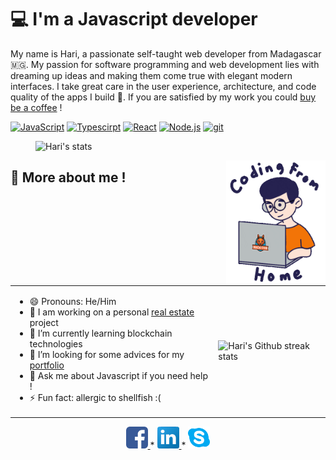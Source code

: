 <h1 class="title">💻 I'm a Javascript developer</h1>
<p class="introduction">My name is Hari, a passionate <span class="bold">self-taught</span> web developer from Madagascar 🇲🇬. My passion for software programming and web development lies with dreaming up ideas and making them come true with elegant modern interfaces. I take great care in the user experience, architecture, and code quality of the apps I build 🔨. If you are satisfied by my work you could <a href="https://www.buymeacoffee.com/harij" title="Buy me a coffee">buy be a coffee</a> !</p>
<p>
        <a href="https://developer.mozilla.org/en-US/docs/Web/JavaScript" target="_blank"> <img alt="JavaScript" height ="42px"  src="https://raw.githubusercontent.com/rahul-jha98/github_readme_icons/main/language_and_tools/square/javascript/javascript.svg"></a>
        <a href="https://www.typescriptlang.org/" target="_blank"><img alt="Typescirpt" height ="42px" src="https://raw.githubusercontent.com/rahul-jha98/github_readme_icons/main/language_and_tools/square/typescript/typescript.svg"></a>
        <a href="https://reactjs.org/" target="_blank"> <img alt="React" height ="42px" src="https://raw.githubusercontent.com/rahul-jha98/github_readme_icons/main/language_and_tools/square/react/react.svg"></a>
        <a href="https://nodejs.org" target="_blank"><img alt="Node.js" height ="42px" src="https://raw.githubusercontent.com/rahul-jha98/github_readme_icons/main/language_and_tools/square/node/node.svg"></a>
        <a href="https://git-scm.com/" target="_blank"> <img src="https://raw.githubusercontent.com/rahul-jha98/github_readme_icons/main/language_and_tools/square/git-scm/git-scm.svg" alt="git" height='42px'/> </a>
    </p>

<div class="about">
    <figure class="about__streak">
        <img src="https://github-readme-stats.vercel.app/api?username=Manjaka13&show_icons=true&theme=radical" alt="Hari's stats"/>
    </figure>
    <img class="about__coding-image" height="200px" align="right" src="./assets/codinghome.gif" alt="Coding from home" />
</div>

<h2>👋 More about me !</h2>
<table>
    <tr>
        <td>
            <ul class="info__list" align="left" style="display: inline-block" width="400px">
                <li class="info__item">😄 Pronouns: He/Him</li>
                <li class="info__item">🔭 I am working on a personal <a href="https://immo-mdg.vercel.app/" title="View the project">real estate</a> project</li>
                <li class="info__item">🌱 I’m currently learning blockchain technologies</li>
                <li class="info__item">🤔 I’m looking for some advices for my <a href="https://harij.netlify.app/" title="View my portfolio">portfolio</a></li>
                <li class="info__item">💬 Ask me about Javascript if you need help !</li>
                <li class="info__item">⚡ Fun fact: allergic to shellfish :(</li>
            </ul>
        </td>
        <td>
             <img style="display: inline-block" align="right" src="https://github-readme-streak-stats.herokuapp.com?user=manjaka13&amp;theme=leafy&amp;date_format=j%20M%5B%20Y%5D&amp;ring=047884&amp;sideNums=06ACBD&amp;dates=06ACBD&amp;currStreakNum=08E8FF&amp;currStreakLabel=08E8FF&amp;background=ffffff00&amp;hide_border=true" alt="Hari's Github streak stats" />
        </td>
    </tr>
</table>

<p align="center">
    <a href="https://www.facebook.com/manjaka13" title="Tchat on facebook">
        <img class="social__facebook" alt="Facebook" src="./assets/facebook.png" width="35px" />
    </a>
    *
    <a href="https://www.linkedin.com/in/harijaona-rajaonson/" title="Connect with LinkedIn">
        <img class="social__linkedin" alt="LinkedIn" src="./assets/linkedin.png" width="35px" />
    </a>
    *
    <a href="https://join.skype.com/invite/zR6CMGRrgOPh" title="Talk on Skype">
        <img class="social__skype" alt="Skype" src="./assets/skype.png" width="35px" />
    </a>
</p>
